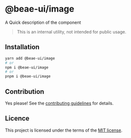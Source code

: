 # @beae-ui/image

A Quick description of the component

> This is an internal utility, not intended for public usage.

## Installation

```sh
yarn add @beae-ui/image
# or
npm i @beae-ui/image
# or
pnpm i @beae-ui/image
```

## Contribution

Yes please! See the
[contributing guidelines](https://github.com/beae-labs/chakra-ui/blob/main/CONTRIBUTING.md)
for details.

## Licence

This project is licensed under the terms of the
[MIT license](https://github.com/beae-labs/chakra-ui/blob/main/LICENSE).
